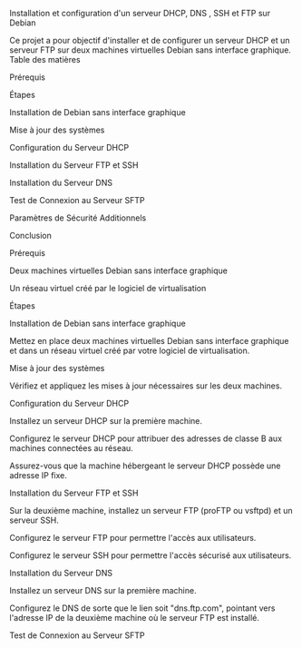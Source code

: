 Installation et configuration d'un serveur DHCP, DNS , SSH et FTP  sur Debian

Ce projet a pour objectif d'installer et de configurer un serveur DHCP et un serveur FTP sur deux machines virtuelles Debian sans interface graphique.
Table des matières


Prérequis

Étapes

Installation de Debian sans interface graphique

Mise à jour des systèmes

Configuration du Serveur DHCP

Installation du Serveur FTP et SSH

Installation du Serveur DNS

Test de Connexion au Serveur SFTP

Paramètres de Sécurité Additionnels



Conclusion


Prérequis


Deux machines virtuelles Debian sans interface graphique

Un réseau virtuel créé par le logiciel de virtualisation


Étapes

Installation de Debian sans interface graphique


Mettez en place deux machines virtuelles Debian sans interface graphique et dans un réseau virtuel créé par votre logiciel de virtualisation.


Mise à jour des systèmes


Vérifiez et appliquez les mises à jour nécessaires sur les deux machines.


Configuration du Serveur DHCP


Installez un serveur DHCP sur la première machine.

Configurez le serveur DHCP pour attribuer des adresses de classe B aux machines connectées au réseau.

Assurez-vous que la machine hébergeant le serveur DHCP possède une adresse IP fixe.


Installation du Serveur FTP et SSH


Sur la deuxième machine, installez un serveur FTP (proFTP ou vsftpd) et un serveur SSH.

Configurez le serveur FTP pour permettre l'accès aux utilisateurs.

Configurez le serveur SSH pour permettre l'accès sécurisé aux utilisateurs.


Installation du Serveur DNS


Installez un serveur DNS sur la première machine.

Configurez le DNS de sorte que le lien soit "dns.ftp.com", pointant vers l'adresse IP de la deuxième machine où le serveur FTP est installé.


Test de Connexion au Serveur SFTP
